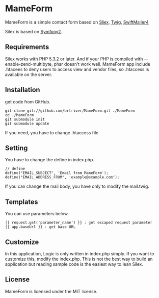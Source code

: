 # MameForm 

MameForm is a simple contact form based on [Sliex][1], [Twig][2], [SwiftMailer4][3]

Silex is based on [Symfony2][1].

## Requirements

Silex works with PHP 5.3.2 or later.
And if your PHP is compiled with --enable-zend-multibyte, phar doesn't work well.
MameForm app include .htacees to deny users to access view and vendor files, so .htaccess is available on the server.

## Installation

get code from GitHub.

    git clone git://github.com/brtriver/MameForm.git ./MameForm
    cd ./MameForm
	git submodule init
	git submodule update

If you need, you have to change .htaccess file.

## Setting

You have to change the define in index.php.

    // define
    define("EMAIL_SUBJECT", 'Email from MameForm');
    define("EMAIL_ADDRESS_FROM", 'example@example.com');

If you can change the mail body, you have only to modify the mail.twig.

## Templates

You can use parameters below.

    {{ request.get('parameter_name') }} : get escaped request parameter
    {{ app.baseUrl }} : get base URL

## Customize

In this application, Logic is only written in index.php simply.
If you want to customize this, modify the index.php.
This is not the best way to build an application but reading sample code is the easiest way to lean Silex.

## License

MameForm is licensed under the MIT license.

[1]: http://silex-project.org/
[2]: http://www.twig-project.org/
[3]: http://swiftmailer.org/